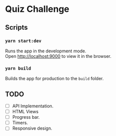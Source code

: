 # Quiz Challenge

## Scripts

### `yarn start:dev`

Runs the app in the development mode.<br>
Open [http://localhost:9000](http://localhost:9000) to view it in the browser.

### `yarn build`

Builds the app for production to the `build` folder.<br>

## TODO

- [ ] API Implementation.
- [ ] HTML Views
- [ ] Progress bar.
- [ ] Timers.
- [ ] Responsive design.